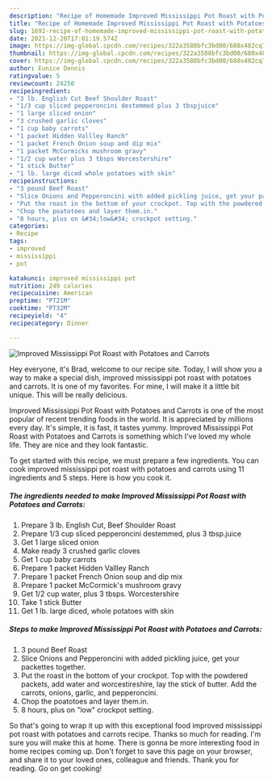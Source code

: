 ```yaml
---
description: "Recipe of Homemade Improved Mississippi Pot Roast with Potatoes and Carrots"
title: "Recipe of Homemade Improved Mississippi Pot Roast with Potatoes and Carrots"
slug: 1692-recipe-of-homemade-improved-mississippi-pot-roast-with-potatoes-and-carrots
date: 2021-12-20T17:01:19.574Z
image: https://img-global.cpcdn.com/recipes/322a3588bfc3bd00/680x482cq70/improved-mississippi-pot-roast-with-potatoes-and-carrots-recipe-main-photo.jpg
thumbnail: https://img-global.cpcdn.com/recipes/322a3588bfc3bd00/680x482cq70/improved-mississippi-pot-roast-with-potatoes-and-carrots-recipe-main-photo.jpg
cover: https://img-global.cpcdn.com/recipes/322a3588bfc3bd00/680x482cq70/improved-mississippi-pot-roast-with-potatoes-and-carrots-recipe-main-photo.jpg
author: Eunice Dennis
ratingvalue: 5
reviewcount: 24250
recipeingredient:
- "3 lb. English Cut Beef Shoulder Roast"
- "1/3 cup sliced pepperoncini destemmed plus 3 tbspjuice"
- "1 large sliced onion"
- "3 crushed garlic cloves"
- "1 cup baby carrots"
- "1 packet Hidden Vallley Ranch"
- "1 packet French Onion soup and dip mix"
- "1 packet McCormicks mushroom gravy"
- "1/2 cup water plus 3 tbsps Worcestershire"
- "1 stick Butter"
- "1 lb. large diced whole potatoes with skin"
recipeinstructions:
- "3 pound Beef Roast"
- "Slice Onions and Pepperoncini with added pickling juice, get your packettes together."
- "Put the roast in the bottom of your crockpot. Top with the powdered packets, add water and worcestireshire, lay the stick of butter. Add the carrots, onions, garlic, and pepperoncini."
- "Chop the poatotoes and layer them.in."
- "8 hours, plus on &#34;low&#34; crockpot setting."
categories:
- Recipe
tags:
- improved
- mississippi
- pot

katakunci: improved mississippi pot 
nutrition: 249 calories
recipecuisine: American
preptime: "PT21M"
cooktime: "PT32M"
recipeyield: "4"
recipecategory: Dinner

---
```



![Improved Mississippi Pot Roast with Potatoes and Carrots](https://img-global.cpcdn.com/recipes/322a3588bfc3bd00/680x482cq70/improved-mississippi-pot-roast-with-potatoes-and-carrots-recipe-main-photo.jpg)

Hey everyone, it's Brad, welcome to our recipe site. Today, I will show you a way to make a special dish, improved mississippi pot roast with potatoes and carrots. It is one of my favorites. For mine, I will make it a little bit unique. This will be really delicious.

Improved Mississippi Pot Roast with Potatoes and Carrots is one of the most popular of recent trending foods in the world. It is appreciated by millions every day. It's simple, it is fast, it tastes yummy. Improved Mississippi Pot Roast with Potatoes and Carrots is something which I've loved my whole life. They are nice and they look fantastic.




To get started with this recipe, we must prepare a few ingredients. You can cook improved mississippi pot roast with potatoes and carrots using 11 ingredients and 5 steps. Here is how you cook it.

<!--inarticleads1-->

##### The ingredients needed to make Improved Mississippi Pot Roast with Potatoes and Carrots:

1. Prepare 3 lb. English Cut, Beef Shoulder Roast
1. Prepare 1/3 cup sliced pepperoncini destemmed, plus 3 tbsp.juice
1. Get 1 large sliced onion
1. Make ready 3 crushed garlic cloves
1. Get 1 cup baby carrots
1. Prepare 1 packet Hidden Vallley Ranch
1. Prepare 1 packet French Onion soup and dip mix
1. Prepare 1 packet McCormick&#39;s mushroom gravy
1. Get 1/2 cup water, plus 3 tbsps. Worcestershire
1. Take 1 stick Butter
1. Get 1 lb. large diced, whole potatoes with skin




<!--inarticleads2-->

##### Steps to make Improved Mississippi Pot Roast with Potatoes and Carrots:

1. 3 pound Beef Roast
1. Slice Onions and Pepperoncini with added pickling juice, get your packettes together.
1. Put the roast in the bottom of your crockpot. Top with the powdered packets, add water and worcestireshire, lay the stick of butter. Add the carrots, onions, garlic, and pepperoncini.
1. Chop the poatotoes and layer them.in.
1. 8 hours, plus on &#34;low&#34; crockpot setting.




So that's going to wrap it up with this exceptional food improved mississippi pot roast with potatoes and carrots recipe. Thanks so much for reading. I'm sure you will make this at home. There is gonna be more interesting food in home recipes coming up. Don't forget to save this page on your browser, and share it to your loved ones, colleague and friends. Thank you for reading. Go on get cooking!

